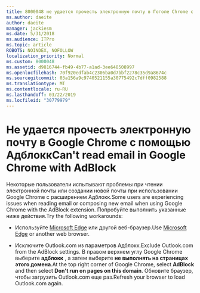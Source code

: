 ```yaml
---
title: 8000048 не удается прочесть электронную почту в Гоголе Chrome с Адблокк
ms.author: daeite
author: daeite
manager: jackiesm
ms.date: 5/31/2018
ms.audience: ITPro
ms.topic: article
ROBOTS: NOINDEX, NOFOLLOW
localization_priority: Normal
ms.custom: 8000048
ms.assetid: d9816744-fb49-4b77-a1ad-3ee648508997
ms.openlocfilehash: 70f920edfab4c2306ba0d7bbf2278c35d9a8674c
ms.sourcegitcommit: 03a156a9c9740521155a30775492c7dff0982588
ms.translationtype: MT
ms.contentlocale: ru-RU
ms.lasthandoff: 03/22/2019
ms.locfileid: "30779979"
---
```

# <a name="cant-read-email-in-google-chrome-with-adblock"></a><span data-ttu-id="d5078-102">Не удается прочесть электронную почту в Google Chrome с помощью Адблокк</span><span class="sxs-lookup"><span data-stu-id="d5078-102">Can't read email in Google Chrome with AdBlock</span></span>

<span data-ttu-id="d5078-103">Некоторые пользователи испытывают проблемы при чтении электронной почты или создании новой почты при использовании Google Chrome с расширением Адблокк.</span><span class="sxs-lookup"><span data-stu-id="d5078-103">Some users are experiencing issues when reading email or composing new email when using Google Chrome with the AdBlock extension.</span></span> <span data-ttu-id="d5078-104">Попробуйте выполнить указанные ниже действия.</span><span class="sxs-lookup"><span data-stu-id="d5078-104">Try the following workarounds:</span></span>
  
- <span data-ttu-id="d5078-105">Используйте [Microsoft Edge](https://go.microsoft.com/fwlink/p/?linkid=2001503&amp;clcid=0x409) или другой веб-браузер.</span><span class="sxs-lookup"><span data-stu-id="d5078-105">Use [Microsoft Edge](https://go.microsoft.com/fwlink/p/?linkid=2001503&amp;clcid=0x409) or another web browser.</span></span> 
    
- <span data-ttu-id="d5078-106">Исключите Outlook.com из параметров Адблокк.</span><span class="sxs-lookup"><span data-stu-id="d5078-106">Exclude Outlook.com from the AdBlock settings.</span></span> <span data-ttu-id="d5078-107">В правом верхнем углу Google Chrome выберите **адблокк** , а затем выберите **не выполнять на страницах этого домена**.</span><span class="sxs-lookup"><span data-stu-id="d5078-107">At the top right corner of Google Chrome, select **AdBlock** and then select **Don't run on pages on this domain**.</span></span> <span data-ttu-id="d5078-108">Обновите браузер, чтобы загрузить Outlook.com еще раз.</span><span class="sxs-lookup"><span data-stu-id="d5078-108">Refresh your browser to load Outlook.com again.</span></span> 
    


